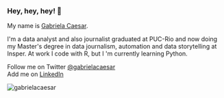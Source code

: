 ### Hey, hey, hey! 👋

My name is [Gabriela Caesar](https://www.gabrielacaesar.com/about/). 

I'm a data analyst and also journalist graduated at PUC-Rio and now doing my Master's degree in data journalism, automation and data storytelling at Insper. At work I code with R, but I 'm currently learning Python. 

Follow me on Twitter [@gabrielacaesar](https://twitter.com/gabrielacaesar)              
Add me on [LinkedIn](https://www.linkedin.com/in/gabrielacaesar/)    

<p align="left"> <img src="https://komarev.com/ghpvc/?username=gabrielacaesar&color=blueviolet" alt="gabrielacaesar"/> </p>
